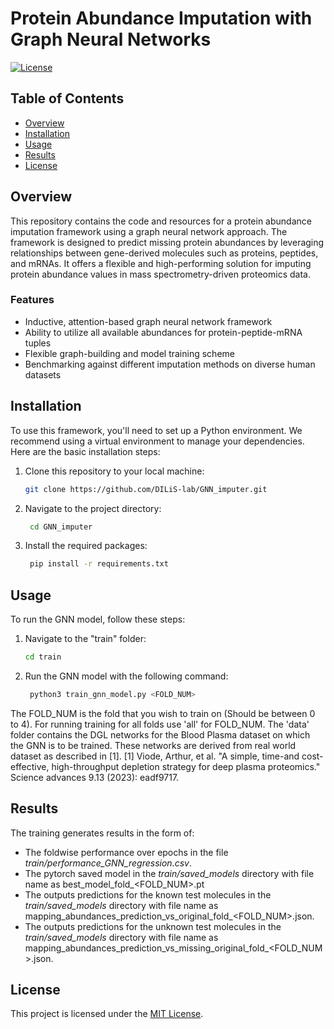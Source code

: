 # Protein Abundance Imputation with Graph Neural Networks

[![License](https://img.shields.io/badge/license-MIT-blue.svg)](LICENSE)

## Table of Contents
- [Overview](#overview)
- [Installation](#installation)
- [Usage](#usage)
- [Results](#results)
- [License](#license)

## Overview

This repository contains the code and resources for a protein abundance imputation framework using a graph neural network approach. The framework is designed to predict missing protein abundances by leveraging relationships between gene-derived molecules such as proteins, peptides, and mRNAs. It offers a flexible and high-performing solution for imputing protein abundance values in mass spectrometry-driven proteomics data.

### Features

- Inductive, attention-based graph neural network framework
- Ability to utilize all available abundances for protein-peptide-mRNA tuples
- Flexible graph-building and model training scheme
- Benchmarking against different imputation methods on diverse human datasets

## Installation

To use this framework, you'll need to set up a Python environment. We recommend using a virtual environment to manage your dependencies. Here are the basic installation steps:

1. Clone this repository to your local machine:

   ```bash
   git clone https://github.com/DILiS-lab/GNN_imputer.git

2. Navigate to the project directory:
   ```bash
    cd GNN_imputer

3. Install the required packages:
   ```bash
    pip install -r requirements.txt

## Usage

To run the GNN model, follow these steps:
1. Navigate to the "train" folder:
    ```bash
    cd train
2. Run the GNN model with the following command:
   ```python
    python3 train_gnn_model.py <FOLD_NUM>

The FOLD_NUM is the fold that you wish to train on (Should be between 0 to 4). For running training for all folds use 'all' for FOLD_NUM.
The 'data' folder contains the DGL networks for the Blood Plasma dataset on which the GNN is to be trained. These networks are derived from real world dataset as described in [1]. 
[1] Viode, Arthur, et al. "A simple, time-and cost-effective, high-throughput depletion strategy for deep plasma proteomics." Science advances 9.13 (2023): eadf9717.

## Results
The training generates results in the form of:
  - The foldwise performance over epochs in the file _train/performance_GNN_regression.csv_. 
  - The pytorch saved model in the _train/saved_models_ directory with file name as best_model_fold_<FOLD_NUM>.pt 
  - The outputs predictions for the known test molecules in the _train/saved_models_ directory with file name as mapping_abundances_prediction_vs_original_fold_<FOLD_NUM>.json.
  - The outputs predictions for the unknown test molecules in the _train/saved_models_ directory with file name as mapping_abundances_prediction_vs_missing_original_fold_<FOLD_NUM>.json.

## License
This project is licensed under the [MIT License](https://choosealicense.com/licenses/mit/).
